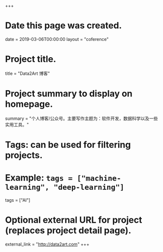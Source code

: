 +++
# Date this page was created.
date = 2019-03-06T00:00:00
layout = "coference"

# Project title.
title = "Data2Art 博客"

# Project summary to display on homepage.
summary = "个人博客/公众号。主要写作主题为：软件开发，数据科学以及一些实用工具。"

# Tags: can be used for filtering projects.
# Example: `tags = ["machine-learning", "deep-learning"]`
tags = ["AI"]

# Optional external URL for project (replaces project detail page).
external_link = "http://data2art.com"
+++
